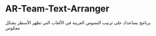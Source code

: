 # AR-Team-Text-Arranger
برنامج يساعدك على ترتيب النصوص العربية في الألعاب التي تظهر الأسطر بشكل معكوس

